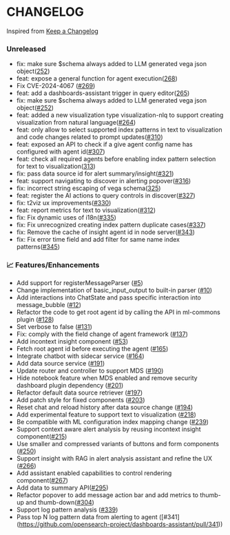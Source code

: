 # CHANGELOG

Inspired from [Keep a Changelog](https://keepachangelog.com/en/1.0.0/)

### Unreleased
- fix: make sure $schema always added to LLM generated vega json object([252](https://github.com/opensearch-project/dashboards-assistant/pull/252))
- feat: expose a general function for agent execution([268](https://github.com/opensearch-project/dashboards-assistant/pull/268))
- Fix CVE-2024-4067 ([#269](https://github.com/opensearch-project/dashboards-assistant/pull/269))
- feat: add a dashboards-assistant trigger in query editor([265](https://github.com/opensearch-project/dashboards-assistant/pull/265))
- fix: make sure $schema always added to LLM generated vega json object([#252](https://github.com/opensearch-project/dashboards-assistant/pull/252))
- feat: added a new visualization type visualization-nlq to support creating visualization from natural language([#264](https://github.com/opensearch-project/dashboards-assistant/pull/264))
- feat: only allow to select supported index patterns in text to visualization and code changes related to prompt updates([#310](https://github.com/opensearch-project/dashboards-assistant/pull/310))
- feat: exposed an API to check if a give agent config name has configured with agent id([#307](https://github.com/opensearch-project/dashboards-assistant/pull/307))
- feat: check all required agents before enabling index pattern selection for text to visualization([313](https://github.com/opensearch-project/dashboards-assistant/pull/313))
- fix: pass data source id for alert summary/insight([#321](https://github.com/opensearch-project/dashboards-assistant/pull/321))
- feat: support navigating to discover in alerting popover([#316](https://github.com/opensearch-project/dashboards-assistant/pull/316))
- fix: incorrect string escaping of vega schema([325](https://github.com/opensearch-project/dashboards-assistant/pull/325))
- feat: register the AI actions to query controls in discover([#327](https://github.com/opensearch-project/dashboards-assistant/pull/327))
- fix: t2viz ux improvements([#330](https://github.com/opensearch-project/dashboards-assistant/pull/330))
- feat: report metrics for text to visualization([#312](https://github.com/opensearch-project/dashboards-assistant/pull/312))
- fix: Fix dynamic uses of i18n([#335](https://github.com/opensearch-project/dashboards-assistant/pull/335))
- fix: Fix unrecognized creating index pattern duplicate cases([#337](https://github.com/opensearch-project/dashboards-assistant/pull/337))
- fix: Remove the cache of insight agent id in node server([#343](https://github.com/opensearch-project/dashboards-assistant/pull/343))
- fix: Fix error time field and add filter for same name index patterns([#345](https://github.com/opensearch-project/dashboards-assistant/pull/345))


### 📈 Features/Enhancements

- Add support for registerMessageParser ([#5](https://github.com/opensearch-project/dashboards-assistant/pull/5))
- Change implementation of basic_input_output to built-in parser ([#10](https://github.com/opensearch-project/dashboards-assistant/pull/10))
- Add interactions into ChatState and pass specific interaction into message_bubble ([#12](https://github.com/opensearch-project/dashboards-assistant/pull/12))
- Refactor the code to get root agent id by calling the API in ml-commons plugin ([#128](https://github.com/opensearch-project/dashboards-assistant/pull/128))
- Set verbose to false ([#131](https://github.com/opensearch-project/dashboards-assistant/pull/131))
- Fix: comply with the field change of agent framework ([#137](https://github.com/opensearch-project/dashboards-assistant/pull/137))
- Add incontext insight component ([#53](https://github.com/opensearch-project/dashboards-assistant/pull/53))
- Fetch root agent id before executing the agent ([#165](https://github.com/opensearch-project/dashboards-assistant/pull/165))
- Integrate chatbot with sidecar service ([#164](https://github.com/opensearch-project/dashboards-assistant/pull/164))
- Add data source service ([#191](https://github.com/opensearch-project/dashboards-assistant/pull/191))
- Update router and controller to support MDS ([#190](https://github.com/opensearch-project/dashboards-assistant/pull/190))
- Hide notebook feature when MDS enabled and remove security dashboard plugin dependency ([#201](https://github.com/opensearch-project/dashboards-assistant/pull/201))
- Refactor default data source retriever ([#197](https://github.com/opensearch-project/dashboards-assistant/pull/197))
- Add patch style for fixed components ([#203](https://github.com/opensearch-project/dashboards-assistant/pull/203))
- Reset chat and reload history after data source change ([#194](https://github.com/opensearch-project/dashboards-assistant/pull/194))
- Add experimental feature to support text to visualization ([#218](https://github.com/opensearch-project/dashboards-assistant/pull/218))
- Be compatible with ML configuration index mapping change ([#239](https://github.com/opensearch-project/dashboards-assistant/pull/239))
- Support context aware alert analysis by reusing incontext insight component([#215](https://github.com/opensearch-project/dashboards-assistant/pull/215))
- Use smaller and compressed variants of buttons and form components ([#250](https://github.com/opensearch-project/dashboards-assistant/pull/250))
- Support insight with RAG in alert analysis assistant and refine the UX ([#266](https://github.com/opensearch-project/dashboards-assistant/pull/266))
- Add assistant enabled capabilities to control rendering component([#267](https://github.com/opensearch-project/dashboards-assistant/pull/267))
- Add data to summary API([#295](https://github.com/opensearch-project/dashboards-assistant/pull/295))
- Refactor popover to add message action bar and add metrics to thumb-up and thumb-down([#304](https://github.com/opensearch-project/dashboards-assistant/pull/304))
- Support log pattern analysis ([#339](https://github.com/opensearch-project/dashboards-assistant/pull/339))
- Pass top N log pattern data from alerting to agent ([#341] (https://github.com/opensearch-project/dashboards-assistant/pull/341))

